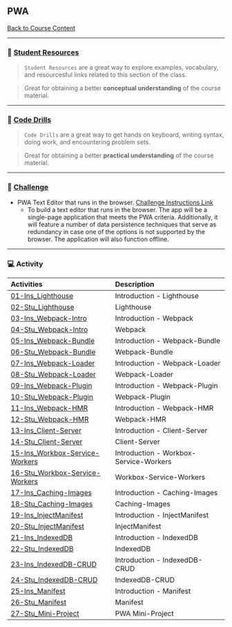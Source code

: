## PWA
[Back to Course Content](../../README.md)



-----
### :book: **[Student Resources](student-resources/README.md)**

> `Student Resources` are a great way to explore examples, vocabulary, and resourcesful links related to this section of the class.

> Great for obtaining a better **conceptual understanding** of the course material. 

------
### :dart: **[Code Drills](code-drills/README.md)**

> `Code Drills` are a great way to get hands on keyboard, writing syntax, doing work, and encountering problem sets. 

> Great for obtaining a better **practical understanding** of the course material. 

-----
### :pencil: **[Challenge](challenge/README.md)**

- PWA Text Editor that runs in the browser.
[Challenge Instructions Link](challenge/README.md)
    * To build a text editor that runs in the browser. The app will be a single-page application that meets the PWA criteria. Additionally, it will feature a number of data persistence techniques that serve as redundancy in case one of the options is not supported by the browser. The application will also function offline.

-----
### :computer: Activity


|  Activities |  Description |
|:--	|:--
|[01-Ins_Lighthouse](activities/01-Ins_Lighthouse)| Introduction - Lighthouse |
|[02-Stu_Lighthouse](activities/02-Stu_Lighthouse)| Lighthouse |
|[03-Ins_Webpack-Intro](activities/03-Ins_Webpack-Intro)| Introduction - Webpack |
|[04-Stu_Webpack-Intro](activities/04-Stu_Webpack-Intro)| Webpack |
|[05-Ins_Webpack-Bundle](activities/05-Ins_Webpack-Bundle)| Introduction - Webpack-Bundle |
|[06-Stu_Webpack-Bundle](activities/06-Stu_Webpack-Bundle)| Webpack-Bundle
|[07-Ins_Webpack-Loader](activities/07-Ins_Webpack-Loader)| Introduction - Webpack-Loader |
|[08-Stu_Webpack-Loader](activities/08-Stu_Webpack-Loader)| Webpack-Loader |
|[09-Ins_Webpack-Plugin](activities/09-Ins_Webpack-Plugin)| Introduction - Webpack-Plugin |
|[10-Stu_Webpack-Plugin](activities/10-Stu_Webpack-Plugin)| Webpack-Plugin|
|[11-Ins_Webpack-HMR](activities/11-Ins_Webpack-HMR)| Introduction - Webpack-HMR |
|[12-Stu_Webpack-HMR](activities/12-Stu_Webpack-HMR)| Webpack-HMR |
|[13-Ins_Client-Server](activities/13-Ins_Client-Server)| Introduction - Client-Server |
|[14-Stu_Client-Server](activities/14-Stu_Client-Server)| Client-Server |
|[15-Ins_Workbox-Service-Workers](activities/15-Ins_Workbox-Service-Workers)| Introduction - Workbox-Service-Workers |
|[16-Stu_Workbox-Service-Workers](activities/16-Stu_Workbox-Service-Workers)| Workbox-Service-Workers |
|[17-Ins_Caching-Images](activities/17-Ins_Caching-Images)| Introduction - Caching-Images |
|[18-Stu_Caching-Images](activities/18-Stu_Caching-Images)| Caching-Images |
|[19-Ins_InjectManifest](activities/19-Ins_InjectManifest)| Introduction - InjectManifest |
|[20-Stu_InjectManifest](activities/20-Stu_InjectManifest)| InjectManifest |
|[21-Ins_IndexedDB](activities/21-Ins_IndexedDB)| Introduction - IndexedDB |
|[22-Stu_IndexedDB](activities/22-Stu_IndexedDB)| IndexedDB |
|[23-Ins_IndexedDB-CRUD](activities/23-Ins_IndexedDB-CRUD)| Introduction - IndexedDB-CRUD |
|[24-Stu_IndexedDB-CRUD](activities/24-Stu_IndexedDB-CRUD)| IndexedDB-CRUD |
|[25-Ins_Manifest](activities/25-Ins_Manifest)| Introduction - Manifest |
|[26-Stu_Manifest](activities/26-Stu_Manifest)| Manifest |
|[27-Stu_Mini-Project](activities/27-Stu_Mini-Project)| PWA Mini-Project |



